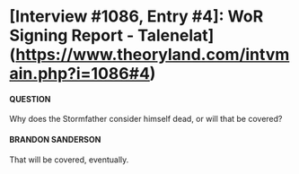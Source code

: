 # [Interview #1086, Entry #4]: WoR Signing Report - Talenelat](https://www.theoryland.com/intvmain.php?i=1086#4)

#### QUESTION

Why does the Stormfather consider himself dead, or will that be covered?

#### BRANDON SANDERSON

That will be covered, eventually.

